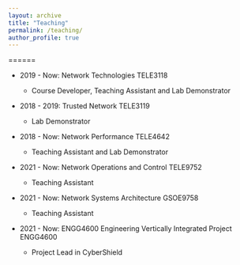 ```yaml
---
layout: archive
title: "Teaching"
permalink: /teaching/
author_profile: true
---
```


<!-- {% include base_path %}

{% for post in site.teaching reversed %}
  {% include archive-single.html %}
{% endfor %} -->

======
* 2019 - Now: Network Technologies TELE3118
  * Course Developer, Teaching Assistant and Lab Demonstrator

* 2018 - 2019: Trusted Network TELE3119
  * Lab Demonstrator

* 2018 - Now: Network Performance TELE4642
  * Teaching Assistant and Lab Demonstrator

* 2021 - Now: Network Operations and Control TELE9752
  * Teaching Assistant

* 2021 - Now: Network Systems Architecture GSOE9758
  * Teaching Assistant

* 2021 - Now: ENGG4600 Engineering Vertically Integrated Project ENGG4600
  * Project Lead in CyberShield